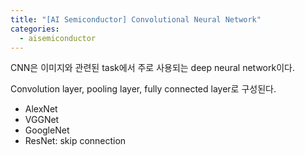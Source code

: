 ```yaml
---
title: "[AI Semiconductor] Convolutional Neural Network"
categories:
  - aisemiconductor
---
```

CNN은 이미지와 관련된 task에서 주로 사용되는 deep neural network이다.

Convolution layer, pooling layer, fully connected layer로 구성된다.

- AlexNet
- VGGNet
- GoogleNet
- ResNet: skip connection
